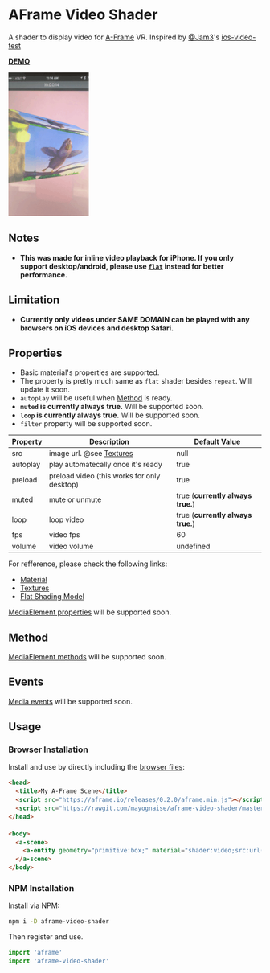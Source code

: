 # AFrame Video Shader

A shader to display video for [A-Frame](https://aframe.io) VR. Inspired by [@Jam3](https://github.com/Jam3)'s [ios-video-test](https://github.com/Jam3/ios-video-test)


**[DEMO](https://mayognaise.github.io/aframe-video-shader/basic/index.html)**

![example](example.gif)

## Notes

- **This was made for inline video playback for iPhone. If you only support desktop/android, please use [`flat`](https://aframe.io/docs/core/shaders.html#Flat-Shading-Model) instead for better performance.**
 

## Limitation

- **Currently only videos under SAME DOMAIN can be played with any browsers on iOS devices and desktop Safari.**





## Properties

- Basic material's properties are supported.
- The property is pretty much same as `flat` shader besides `repeat`. Will update it soon.
- `autoplay` will be useful when [Method](#method) is ready.
- **`muted` is currently always true.** Will be supported soon.
- **`loop` is currently always true.** Will be supported soon.
- `filter` property will be supported soon.

| Property | Description | Default Value |
| -------- | ----------- | ------------- |
| src | image url. @see [Textures](https://aframe.io/docs/components/material.html#Textures)| null |
| autoplay | play automatecally once it's ready| true |
| preload | preload video (this works for only desktop)| true |
| muted | mute or unmute| true (**currently always true.**) |
| loop | loop video| true (**currently always true.**) |
| fps | video fps| 60 |
| volume | video volume | undefined |

For refference, please check the following links:
- [Material](https://aframe.io/docs/components/material.html)
- [Textures](https://aframe.io/docs/components/material.html#Textures)
- [Flat Shading Model](https://aframe.io/docs/core/shaders.html#Flat-Shading-Model)


[MediaElement properties](https://developer.mozilla.org/en-US/docs/Web/API/HTMLMediaElement#Properties) will be supported soon.


## Method

[MediaElement methods](https://developer.mozilla.org/en-US/docs/Web/API/HTMLMediaElement#Methods) will be supported soon.


## Events


[Media events](https://developer.mozilla.org/en-US/docs/Web/Guide/Events/Media_events) will be supported soon.


## Usage

### Browser Installation

Install and use by directly including the [browser files](dist):

```html
<head>
  <title>My A-Frame Scene</title>
  <script src="https://aframe.io/releases/0.2.0/aframe.min.js"></script>
  <script src="https://rawgit.com/mayognaise/aframe-video-shader/master/dist/aframe-video-shader.min.js"></script>
</head>

<body>
  <a-scene>
    <a-entity geometry="primitive:box;" material="shader:video;src:url(bbb.mp4);"></a-entity>
  </a-scene>
</body>
```

### NPM Installation

Install via NPM:

```bash
npm i -D aframe-video-shader
```

Then register and use.

```js
import 'aframe'
import 'aframe-video-shader'
```



